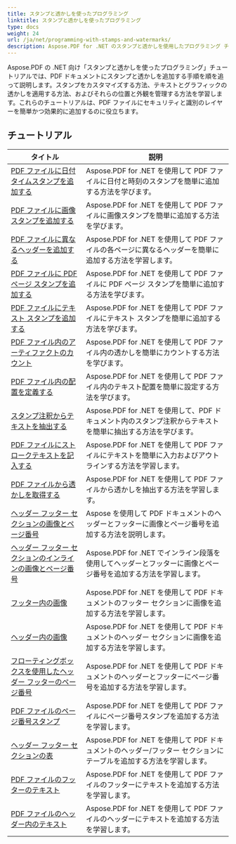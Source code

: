 ```yaml
---
title: スタンプと透かしを使ったプログラミング
linktitle: スタンプと透かしを使ったプログラミング
type: docs
weight: 24
url: /ja/net/programming-with-stamps-and-watermarks/
description: Aspose.PDF for .NET のスタンプと透かしを使用したプログラミング チュートリアルでは、PDF ドキュメントにセキュリティ要素とパーソナライズ要素を追加する方法を学習します。
---
```


Aspose.PDF の .NET 向け「スタンプと透かしを使ったプログラミング」チュートリアルでは、PDF ドキュメントにスタンプと透かしを追加する手順を順を追って説明します。スタンプをカスタマイズする方法、テキストとグラフィックの透かしを適用する方法、およびそれらの位置と外観を管理する方法を学習します。これらのチュートリアルは、PDF ファイルにセキュリティと識別のレイヤーを簡単かつ効果的に追加するのに役立ちます。

## チュートリアル
| タイトル | 説明 |
| --- | --- | 
| [PDF ファイルに日付タイムスタンプを追加する](./add-date-time-stamp/) | Aspose.PDF for .NET を使用して PDF ファイルに日付と時刻のスタンプを簡単に追加する方法を学びます。 |  
| [PDF ファイルに画像スタンプを追加する](./add-image-stamp/) | Aspose.PDF for .NET を使用して PDF ファイルに画像スタンプを簡単に追加する方法を学びます。 |  
| [PDF ファイルに異なるヘッダーを追加する](./adding-different-headers/) | Aspose.PDF for .NET を使用して PDF ファイルの各ページに異なるヘッダーを簡単に追加する方法を学習します。 |  
| [PDF ファイルに PDF ページ スタンプを追加する](./add-pdf-page-stamp/) | Aspose.PDF for .NET を使用して PDF ファイルに PDF ページ スタンプを簡単に追加する方法を学びます。 |  
| [PDF ファイルにテキスト スタンプを追加する](./add-text-stamp/) | Aspose.PDF for .NET を使用して PDF ファイルにテキスト スタンプを簡単に追加する方法を学びます。 |  
| [PDF ファイル内のアーティファクトのカウント](./counting-artifacts/) | Aspose.PDF for .NET を使用して PDF ファイル内の透かしを簡単にカウントする方法を学びます。 |  
| [PDF ファイル内の配置を定義する](./define-alignment/) | Aspose.PDF for .NET を使用して PDF ファイル内のテキスト配置を簡単に設定する方法を学びます。 |  
| [スタンプ注釈からテキストを抽出する](./extract-text-from-stamp-annotation/) | Aspose.PDF for .NET を使用して、PDF ドキュメント内のスタンプ注釈からテキストを簡単に抽出する方法を学びます。 |  
| [PDF ファイルにストロークテキストを記入する](./fill-stroke-text/) | Aspose.PDF for .NET を使用して PDF ファイルにテキストを簡単に入力およびアウトラインする方法を学習します。 |  
| [PDF ファイルから透かしを取得する](./get-watermark/) | Aspose.PDF for .NET を使用して PDF ファイルから透かしを抽出する方法を学習します。 |  
| [ヘッダー フッター セクションの画像とページ番号](./image-and-page-number-in-header-footer-section/) | Aspose を使用して PDF ドキュメントのヘッダーとフッターに画像とページ番号を追加する方法を説明します。 |  
| [ヘッダー フッター セクションのインラインの画像とページ番号](./image-and-page-number-in-header-footer-section-inline/) | Aspose.PDF for .NET でインライン段落を使用してヘッダーとフッターに画像とページ番号を追加する方法を学習します。 |  
| [フッター内の画像](./image-in-footer/) | Aspose.PDF for .NET を使用して PDF ドキュメントのフッター セクションに画像を追加する方法を学習します。 |  
| [ヘッダー内の画像](./image-in-header/) | Aspose.PDF for .NET を使用して PDF ドキュメントのヘッダー セクションに画像を追加する方法を学習します。 |  
| [フローティングボックスを使用したヘッダー フッターのページ番号](./page-number-in-header-footer-using-floating-box/) | Aspose.PDF for .NET を使用して PDF ドキュメントのヘッダーとフッターにページ番号を追加する方法を学習します。 |  
| [PDF ファイルのページ番号スタンプ](./page-number-stamps/) | Aspose.PDF for .NET を使用して PDF ファイルにページ番号スタンプを追加する方法を学習します。 |  
| [ヘッダー フッター セクションの表](./table-in-header-footer-section/) | Aspose.PDF for .NET を使用して PDF ドキュメントのヘッダー/フッター セクションにテーブルを追加する方法を学習します。 |  
| [PDF ファイルのフッターのテキスト](./text-in-footer/) | Aspose.PDF for .NET を使用して PDF ファイルのフッターにテキストを追加する方法を学習します。 |  
| [PDF ファイルのヘッダー内のテキスト](./text-in-header/) | Aspose.PDF for .NET を使用して PDF ファイルのヘッダーにテキストを追加する方法を学習します。 |  